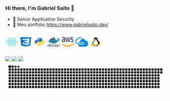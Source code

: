 ### Hi there, I'm Gabriel Saito 👋



- 🔭 Senior Application Security
- 🌱 Meu portfolio https://www.gabrielsaito.dev/

<div style="display: inline_block"><br>
  <img align="center" alt="gbr-React" height="30" width="40" src="https://raw.githubusercontent.com/devicons/devicon/master/icons/react/react-original.svg">
  <img align="center" alt="gbr-CSS" height="30" width="40" src="https://raw.githubusercontent.com/devicons/devicon/master/icons/css3/css3-original.svg">
  <img align="center" alt="gbr-Python" height="30" width="40" src="https://raw.githubusercontent.com/devicons/devicon/master/icons/python/python-original.svg">
  <img align="center" alt="gbr-docker" height="30" width="40" src="https://github.com/Gsaavedra-sa/portfolio/blob/main/public/images/docker.svg">
  <img align="center" alt="gbr-aws" height="30" width="40" src="https://github.com/Gsaavedra-sa/portfolio/blob/main/public/images/aws-2.svg">
  <img align="center" alt="gbr-azure" height="30" width="40" src="https://github.com/Gsaavedra-sa/portfolio/blob/main/public/images/microsoft-azure-3.svg">
  <img align="center" alt="gbr-linux" height="30" width="40" src="https://github.com/Gsaavedra-sa/portfolio/blob/main/public/images/linux-tux.svg">


</div>
  
  ##
           
 <div>

<a href="https://www.youtube.com/channel/UCjjb8hs2c4PvktiG8UcSJdA" target="_blank"><img src="https://img.shields.io/badge/YouTube-FF0000?style=for-the-badge&logo=youtube&logoColor=white" target="_blank"></a>
<a href="https://www.linkedin.com/in/gabriel-saito-459851148/" target="_blank"><img src="https://img.shields.io/badge/-LinkedIn-%230077B5?style=for-the-badge&logo=linkedin&logoColor=white" target="_blank"></a> 
<a href = "mailto:gabrielsaito19@gmail.com"><img src="https://img.shields.io/badge/-Gmail-%23333?style=for-the-badge&logo=gmail&logoColor=white" target="_blank"></a>
  ![Snake animation](https://github.com/gsaavedra-sa/gsaavedra-sa/blob/output/github-contribution-grid-snake.svg)
 
</div>
